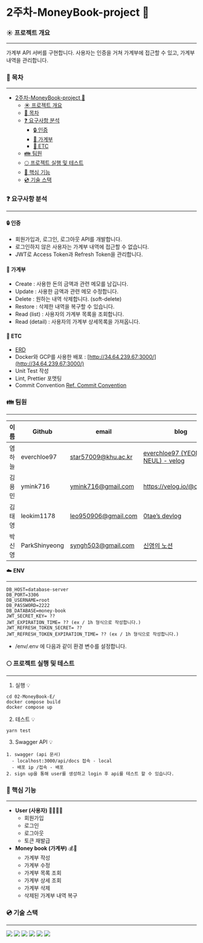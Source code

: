 # 2주차-MoneyBook-project 💫

### :sunny: ​프로젝트 개요

---

가계부 API 서버를 구현합니다. 사용자는 인증을 거쳐 가계부에 접근할 수 있고, 가계부 내역을 관리합니다.

### :bookmark: 목차

---

- [2주차-MoneyBook-project 💫](#2주차-moneybook-project-)
    - [:sunny: ​프로젝트 개요](#sunny-프로젝트-개요)
    - [:bookmark: 목차](#bookmark-목차)
    - [:question: 요구사항 분석](#question-요구사항-분석)
      - [:lock: 인증](#lock-인증)
      - [:blue_book: 가계부](#blue_book-가계부)
      - [:file_folder: ETC](#file_folder-etc)
    - [:family: 팀원](#family-팀원)
    - [:full_moon: ​프로젝트 실행 및 테스트](#full_moon-프로젝트-실행-및-테스트)
    - [:key: 핵심 기능](#key-핵심-기능)
    - [:cd: 기술 스택](#cd-기술-스택)

### :question: 요구사항 분석

---

#### :lock: 인증

- 회원가입과, 로그인, 로그아웃 API를 개발합니다.
- 로그인하지 않은 사용자는 가계부 내역에 접근할 수 없습니다.
- JWT로 Access Token과 Refresh Token을 관리합니다.

#### :blue_book: 가계부


- Create : 사용한 돈의 금액과 관련 메모를 남깁니다.
- Update : 사용한 금액과 관련 메모 수정합니다.
- Delete : 원하는 내역 삭제합니다. (soft-delete)
- Restore : 삭제한 내역을 복구할 수 있습니다.
- Read (list) : 사용자의 가계부 목록을 조회합니다.
- Read (detail) : 사용자의 가계부 상세목록을 가져옵니다.

#### :file_folder: ETC

- [ERD](https://user-images.githubusercontent.com/57704568/178136467-1758f4ca-e7ea-4532-83b4-ed92a075ea10.png)
- Docker와 GCP를 사용한 배포 : [http://34.64.239.67:3000/](http://34.64.239.67:3000/)
- Unit Test 작성
- Lint, Prettier 포맷팅
- Commit Convention
  [Ref. Commit Convention](https://github.com/pre-onboarding-backend-E/02-MoneyBook-E/wiki/Commit-Convention)

### :family: 팀원

---

| 이름   | Github        | email               | blog                                                                                 |
| ------ | ------------- | ------------------- | ------------------------------------------------------------------------------------ |
| 염하늘 | everchloe97   | star57009@khu.ac.kr | [everchloe97 (YEOM HA NEUL) - velog](https://velog.io/@everchloe97)                  |
| 김용민 | ymink716      | ymink716@gmail.com  | https://velog.io/@calm0_0                                                            |
| 김태영 | leokim1178    | leo950906@gmail.com | [0tae’s devlog](https://story0tae.tistory.com/)                                      |
| 박신영 | ParkShinyeong | syngh503@gmail.com  | [신영의 노션](https://sudsy-action-667.notion.site/5ed77b24085f42b8bd1c9e5c0b37d25d) |

:cloud: **ENV**

---

```
DB_HOST=database-server
DB_PORT=3306
DB_USERNAME=root
DB_PASSWORD=2222
DB_DATABASE=money-book
JWT_SECRET_KEY= ??
JWT_EXPIRATION_TIME= ?? (ex / 1h 형식으로 작성합니다.)
JWT_REFRESH_TOKEN_SECRET= ??
JWT_REFRESH_TOKEN_EXPIRATION_TIME= ?? (ex / 1h 형식으로 작성합니다.)
```

- /env/.env 에 다음과 같이 환경 변수를 설정합니다.

### :full_moon: ​프로젝트 실행 및 테스트

---

1. 실행 💡

```
cd 02-MoneyBook-E/
docker compose build
docker compose up
```

2. 테스트 💡

```
yarn test
```

3. Swagger API 💡

```
1. swagger (api 문서)
  - localhost:3000/api/docs 접속 - local
  - 배포 ip /접속 - 배포
2. sign up을 통해 user를 생성하고 login 후 api를 테스트 할 수 있습니다.
```

### :key: 핵심 기능

---

- **User (사용자)** 🙍‍♀️🙍‍♂️
  - 회원가입
  - 로그인
  - 로그아웃
  - 토큰 재발급
- **Money book (가계부)** 💰📝
  - 가계부 작성
  - 가계부 수정
  - 가계부 목록 조회
  - 가계부 상세 조회
  - 가계부 삭제
  - 삭제된 가계부 내역 복구

### :cd: 기술 스택

---

<img src="https://img.shields.io/badge/Typescript-3178C6?style=flat&logo=typescript&logoColor=white"/>
<img src="https://img.shields.io/badge/NestJS-E0234E?style=flat&logo=nestjs&logoColor=white"/>
<img src="https://img.shields.io/badge/Docker-2496ED?style=flat&logo=docker&logoColor=white"/>
<img src="https://img.shields.io/badge/MySQL-4479A1?style=flat&logo=mysql&logoColor=white"/>
<img src="https://img.shields.io/badge/NodeJS-339933?style=flat&logo=nodejs&logoColor=white"/>
<img src="https://img.shields.io/badge/GitHub-181717?style=flat&logo=github&logoColor=white"/>

